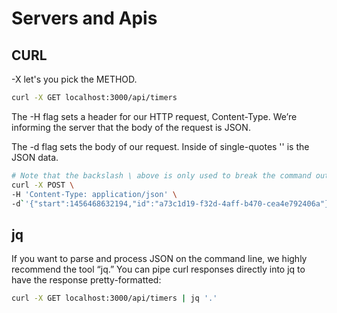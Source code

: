 # Servers and Apis

## CURL

-X let's you pick the METHOD.

```bash
curl -X GET localhost:3000/api/timers
```

The -H flag sets a header for our HTTP request, Content-Type. We’re informing the server that the body of the request is JSON.

The -d flag sets the body of our request. Inside of single-quotes '' is the JSON data.

```bash
# Note that the backslash \ above is only used to break the command out over multiple lines for readability.
curl -X POST \
-H 'Content-Type: application/json' \
-d`'{"start":1456468632194,"id":"a73c1d19-f32d-4aff-b470-cea4e792406a"}' \ localhost:3000/api/timers/start
```

## jq

If you want to parse and process JSON on the command line, we highly recommend the tool “jq.” You can pipe curl responses directly into jq to have the response pretty-formatted:

```bash
curl -X GET localhost:3000/api/timers | jq '.'
```

